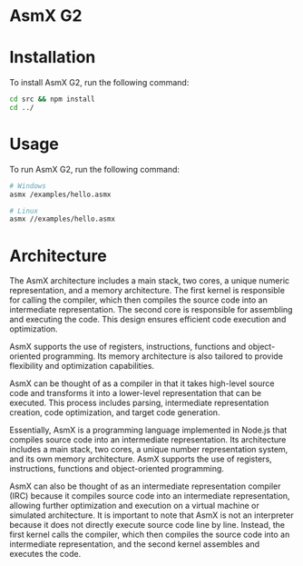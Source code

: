 # AsmX G2

# Installation
To install AsmX G2, run the following command:
```bash
cd src && npm install
cd ../
```

# Usage
To run AsmX G2, run the following command:
```bash
# Windows
asmx /examples/hello.asmx

# Linux
asmx //examples/hello.asmx
```

# Architecture
The AsmX architecture includes a main stack, two cores, a unique numeric representation, and a memory architecture. The first kernel is responsible for calling the compiler, which then compiles the source code into an intermediate representation. The second core is responsible for assembling and executing the code. This design ensures efficient code execution and optimization.

AsmX supports the use of registers, instructions, functions and object-oriented programming. Its memory architecture is also tailored to provide flexibility and optimization capabilities.

AsmX can be thought of as a compiler in that it takes high-level source code and transforms it into a lower-level representation that can be executed. This process includes parsing, intermediate representation creation, code optimization, and target code generation.

Essentially, AsmX is a programming language implemented in Node.js that compiles source code into an intermediate representation. Its architecture includes a main stack, two cores, a unique number representation system, and its own memory architecture. AsmX supports the use of registers, instructions, functions and object-oriented programming.

AsmX can also be thought of as an intermediate representation compiler (IRC) because it compiles source code into an intermediate representation, allowing further optimization and execution on a virtual machine or simulated architecture. It is important to note that AsmX is not an interpreter because it does not directly execute source code line by line. Instead, the first kernel calls the compiler, which then compiles the source code into an intermediate representation, and the second kernel assembles and executes the code.
